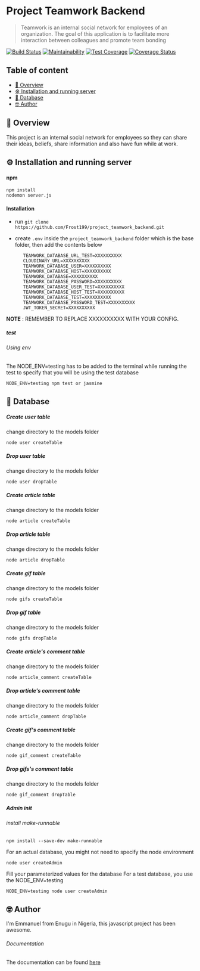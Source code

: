 # Project Teamwork Backend

> Teamwork is an internal social network for employees of an organization. 
>The goal of this application is to facilitate more interaction between colleagues and promote team bonding

[![Build Status](https://travis-ci.com/Frost199/project_teamwork_backend.svg?branch=master)](https://travis-ci.com/Frost199/project_teamwork_backend)
[![Maintainability](https://api.codeclimate.com/v1/badges/9bf927dbed10efc5a5d5/maintainability)](https://codeclimate.com/github/Frost199/project_teamwork_backend/maintainability)
[![Test Coverage](https://api.codeclimate.com/v1/badges/9bf927dbed10efc5a5d5/test_coverage)](https://codeclimate.com/github/Frost199/project_teamwork_backend/test_coverage)
[![Coverage Status](https://coveralls.io/repos/github/Frost199/project_teamwork_backend/badge.svg?branch=master)](https://coveralls.io/github/Frost199/project_teamwork_backend?branch=master)

## Table of content
-   [:notebook_with_decorative_cover: Overview](#notebook_with_decorative_cover-overview)
-   [:gear: Installation and running server](#gear-installation-and-running-server)
-   [:key: Database](#key-database)
-   [:nerd_face: Author](#nerd_face-author)

## :notebook_with_decorative_cover: Overview

This project is an internal social network for employees so they can share their ideas, beliefs, share information
and also have fun while at work.

## :gear: Installation and running server

#### npm
    npm install
    nodemon server.js
    
#### Installation
* run   ```git clone https://github.com/Frost199/project_teamwork_backend.git``` 
* create ```.env``` inside the ```project_teamwork_backend``` folder which is the base folder, then add the contents
below
        
   ```TEAMWORK_DATABASE_URL=XXXXXXXXXX
      TEAMWORK_DATABASE_URL_TEST=XXXXXXXXXX
      CLOUDINARY_URL=XXXXXXXXXX
      TEAMWORK_DATABASE_USER=XXXXXXXXXX
      TEAMWORK_DATABASE_HOST=XXXXXXXXXX
      TEAMWORK_DATABASE=XXXXXXXXXX
      TEAMWORK_DATABASE_PASSWORD=XXXXXXXXXX
      TEAMWORK_DATABASE_USER_TEST=XXXXXXXXXX
      TEAMWORK_DATABASE_HOST_TEST=XXXXXXXXXX
      TEAMWORK_DATABASE_TEST=XXXXXXXXXX
      TEAMWORK_DATABASE_PASSWORD_TEST=XXXXXXXXXX
      JWT_TOKEN_SECRET=XXXXXXXXXX
  ```

__NOTE__ : REMEMBER TO REPLACE XXXXXXXXXX WITH YOUR CONFIG.
    
##### test
###### Using env
The NODE_ENV=testing has to be added to the terminal while running the test to specify
that you will be using the test database
    
    NODE_ENV=testing npm test or jasmine

## :key: Database
##### Create user table
change directory to the models folder
    
    node user createTable
##### Drop user table
change directory to the models folder
    
    node user dropTable
    

##### Create article table
change directory to the models folder
    
    node article createTable
##### Drop article table
change directory to the models folder
    
    node article dropTable

##### Create gif table
change directory to the models folder
    
    node gifs createTable
##### Drop gif table
change directory to the models folder
    
    node gifs dropTable

##### Create article's comment table
change directory to the models folder
    
    node article_comment createTable
##### Drop article's comment table
change directory to the models folder
    
    node article_comment dropTable
    
    
##### Create gif's comment table
change directory to the models folder
    
    node gif_comment createTable
##### Drop gifs's comment table
change directory to the models folder
    
    node gif_comment dropTable

##### Admin init
###### install make-runnable
    npm install --save-dev make-runnable
For an actual database, you might not need to specify the node environment

    node user createAdmin
Fill your parameterized values for the database
For a test database, you use the NODE_ENV=testing
    
    NODE_ENV=testing node user createAdmin

## :nerd_face: Author
I'm Emmanuel from Enugu in Nigeria, this javascript project has been awesome.

###### Documentation
The documentation can be found [here](https://documenter.getpostman.com/view/7381258/SW7aX7mg)
